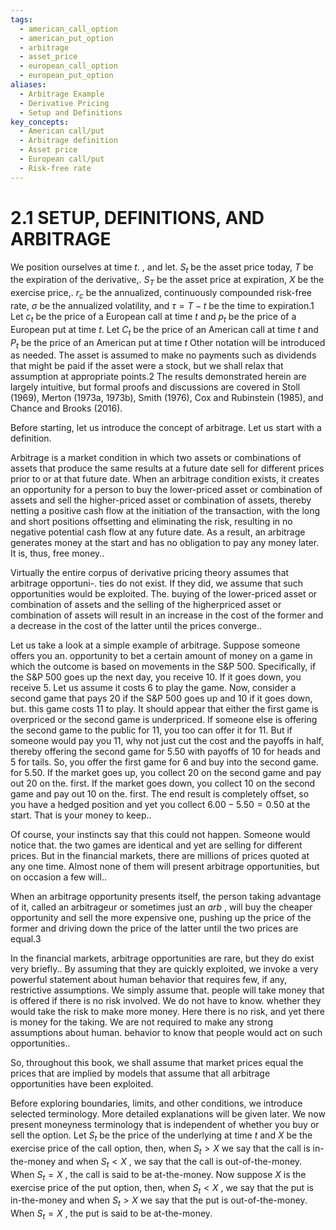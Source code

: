 ```yaml
---
tags:
  - american_call_option
  - american_put_option
  - arbitrage
  - asset_price
  - european_call_option
  - european_put_option
aliases:
  - Arbitrage Example
  - Derivative Pricing
  - Setup and Definitions
key_concepts:
  - American call/put
  - Arbitrage definition
  - Asset price
  - European call/put
  - Risk-free rate
---
```


# 2.1 SETUP, DEFINITIONS, AND ARBITRAGE

We position ourselves at time $t.$ , and let. $S_{t}$ be the asset price today, $T$ be the expiration of the derivative,. $S_{T}$ be the asset price at expiration, $X$ be the exercise price,. $r_{c}$ be the annualized, continuously compounded risk-free rate, $\sigma$ be the annualized volatility, and $\tau=T-t$ be the time to expiration.1 Let $c_{t}$ be the price of a European call at time $t$ and $\mathbf{}p_{t}$ be the price of a European put at time $t.$ Let $C_{t}$ be the price of an American call at time $t$ and $P_{t}$ be the price of an American put at time $t$ Other notation will be introduced as needed. The asset is assumed to make no payments such as dividends that might be paid if the asset were a stock, but we shall relax that assumption at appropriate points.2 The results demonstrated herein are largely intuitive, but formal proofs and discussions are covered in Stoll (1969), Merton (1973a, 1973b), Smith (1976), Cox and Rubinstein (1985), and Chance and Brooks (2016).

Before starting, let us introduce the concept of arbitrage. Let us start with a definition.

Arbitrage is a market condition in which two assets or combinations of assets that produce the same results at a future date sell for different prices prior to or at that future date. When an arbitrage condition exists, it creates an opportunity for a person to buy the lower-priced asset or combination of assets and sell the higher-priced asset or combination of assets, thereby netting a positive cash flow at the initiation of the transaction, with the long and short positions offsetting and eliminating the risk, resulting in no negative potential cash flow at any future date. As a result, an arbitrage generates money at the start and has no obligation to pay any money later. It is, thus, free money..

Virtually the entire corpus of derivative pricing theory assumes that arbitrage opportuni-. ties do not exist. If they did, we assume that such opportunities would be exploited. The. buying of the lower-priced asset or combination of assets and the selling of the higherpriced asset or combination of assets will result in an increase in the cost of the former and a decrease in the cost of the latter until the prices converge..

Let us take a look at a simple example of arbitrage. Suppose someone offers you an. opportunity to bet a certain amount of money on a game in which the outcome is based on movements in the S&P 500. Specifically, if the S&P 500 goes up the next day, you receive 10. If it goes down, you receive 5. Let us assume it costs 6 to play the game. Now, consider a second game that pays 20 if the S&P 500 goes up and 10 if it goes down, but. this game costs 11 to play. It should appear that either the first game is overpriced or the second game is underpriced. If someone else is offering the second game to the public for 11, you too can offer it for 11. But if someone would pay you 11, why not just cut the cost and the payoffs in half, thereby offering the second game for 5.50 with payoffs of 10 for heads and 5 for tails. So, you offer the first game for 6 and buy into the second game. for 5.50. If the market goes up, you collect 20 on the second game and pay out 20 on the. first. If the market goes down, you collect 10 on the second game and pay out 10 on the. first. The end result is completely offset, so you have a hedged position and yet you collect $6.00-5.50=0.50$ at the start. That is your money to keep..

Of course, your instincts say that this could not happen. Someone would notice that. the two games are identical and yet are selling for different prices. But in the financial markets, there are millions of prices quoted at any one time. Almost none of them will present arbitrage opportunities, but on occasion a few will..

When an arbitrage opportunity presents itself, the person taking advantage of it, called an arbitrageur or sometimes just an $a r b$ , will buy the cheaper opportunity and sell the more expensive one, pushing up the price of the former and driving down the price of the latter until the two prices are equal.3

In the financial markets, arbitrage opportunities are rare, but they do exist very briefly.. By assuming that they are quickly exploited, we invoke a very powerful statement about human behavior that requires few, if any, restrictive assumptions. We simply assume that. people will take money that is offered if there is no risk involved. We do not have to know. whether they would take the risk to make more money. Here there is no risk, and yet there is money for the taking. We are not required to make any strong assumptions about human. behavior to know that people would act on such opportunities..

So, throughout this book, we shall assume that market prices equal the prices that are implied by models that assume that all arbitrage opportunities have been exploited.

Before exploring boundaries, limits, and other conditions, we introduce selected terminology. More detailed explanations will be given later. We now present moneyness terminology that is independent of whether you buy or sell the option. Let $S_{t}$ be the price of the underlying at time $t$ and $X$ be the exercise price of the call option, then, when $S_{t}>X$ we say that the call is in-the-money and when $S_{t}<X$ , we say that the call is out-of-the-money. When $S_{t}=X$ , the call is said to be at-the-money. Now suppose $X$ is the exercise price of the put option, then, when $S_{t}<X$ , we say that the put is in-the-money and when $S_{t}>X$ we say that the put is out-of-the-money. When $S_{t}=X$ , the put is said to be at-the-money.
